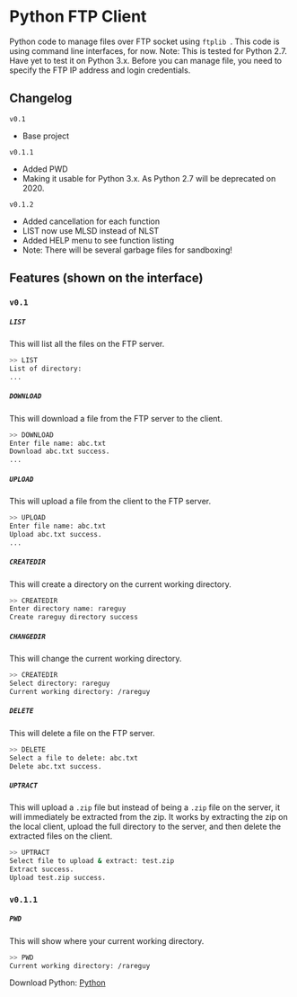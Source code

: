 # Python FTP Client

Python code to manage files over FTP socket using ```ftplib ```. This code is using command line interfaces, for now.
Note: This is tested for Python 2.7. Have yet to test it on Python 3.x.
Before you can manage file, you need to specify the FTP IP address and login credentials.

## Changelog
```v0.1```
- Base project

```v0.1.1```
- Added PWD
- Making it usable for Python 3.x. As Python 2.7 will be deprecated on 2020.

```v0.1.2```
- Added cancellation for each function
- LIST now use MLSD instead of NLST
- Added HELP menu to see function listing
- Note: There will be several garbage files for sandboxing!

## Features (shown on the interface)
### ```v0.1```

##### ```LIST```
This will list all the files on the FTP server.
```sh
>> LIST
List of directory:
...
```
##### ```DOWNLOAD```
This will download a file from the FTP server to the client.
```sh
>> DOWNLOAD
Enter file name: abc.txt
Download abc.txt success.
...
```

##### ```UPLOAD```
This will upload a file from the client to the FTP server.
```sh
>> UPLOAD
Enter file name: abc.txt
Upload abc.txt success.
...
```

##### ```CREATEDIR```
This will create a directory on the current working directory.
```sh
>> CREATEDIR
Enter directory name: rareguy
Create rareguy directory success
```

##### ```CHANGEDIR```
This will change the current working directory.
```sh
>> CREATEDIR
Select directory: rareguy
Current working directory: /rareguy
```

##### ```DELETE```
This will delete a file on the FTP server.
```sh
>> DELETE
Select a file to delete: abc.txt
Delete abc.txt success.
```

##### ```UPTRACT```
This will upload a ```.zip``` file but instead of being a ```.zip``` file on the server, it will immediately be extracted from the zip. It works by extracting the zip on the local client, upload the full directory to the server, and then delete the extracted files on the client.
```sh
>> UPTRACT
Select file to upload & extract: test.zip
Extract success.
Upload test.zip success.
```

### ```v0.1.1```
##### ```PWD```
This will show where your current working directory.
```sh
>> PWD
Current working directory: /rareguy
```

Download Python:
[Python]

[Python]: <https://www.python.org/downloads/>
